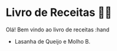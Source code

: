 # Livro de Receitas :man_cook:

Olá! Bem vindo ao livro de receitas :hand

- Lasanha de Queijo e Molho B.
